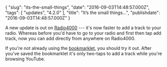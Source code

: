 {
    "slug": "its-the-small-things",
    "date": "2016-09-03T14:48:57.000Z",
    "tags": [
        "updates",
        "4.2.0"
    ],
    "title": "It’s the small things…",
    "publishdate": "2016-09-03T14:48:57.000Z"
}

A new update is out on [Radio4000](https://radio4000.com/bookmarklet)
--- it's now faster to add a track to your radio. Whereas before you'd
have to go to your radio and first then tap add track, now you can add
directly from anywhere on Radio4000.

If you're not already using the
[bookmarklet](https://radio4000.com/bookmarklet), you should try it out.
After you've saved the bookmarklet it's only two-taps to add a track
while you're browsing YouTube.

